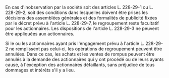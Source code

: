   
En cas d'inobservation par la société soit des articles L. 228-29-1 ou L. 228-29-2, soit des conditions dans lesquelles doivent être prises les décisions des assemblées générales et des formalités de publicité fixées par le décret prévu à l'article L. 228-29-7, le regroupement reste facultatif pour les actionnaires. Les dispositions de l'article L. 228-29-3 ne peuvent être appliquées aux actionnaires.   

  
Si le ou les actionnaires ayant pris l'engagement prévu à l'article L. 228-29-2 ne remplissent pas celui-ci, les opérations de regroupement peuvent être annulées. Dans ce cas, les achats et les ventes de rompus peuvent être annulés à la demande des actionnaires qui y ont procédé ou de leurs ayants cause, à l'exception des actionnaires défaillants, sans préjudice de tous dommages et intérêts s'il y a lieu.  
